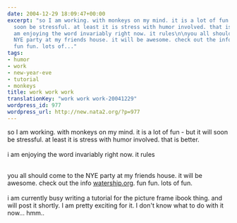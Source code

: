 ```yaml
---
date: 2004-12-29 18:09:47+00:00
excerpt: "so I am working. with monkeys on my mind. it is a lot of fun - but it will
  soon be stressful. at least it is stress with humor involved. that is better. \ni
  am enjoying the word invariably right now. it rules\n\nyou all should come to the
  NYE party at my friends house. it will be awesome. check out the info watership.org.
  fun fun. lots of..."
tags:
- humor
- work
- new-year-eve
- tutorial
- monkeys
title: work work work
translationKey: "work work work-20041229"
wordpress_id: 977
wordpress_url: http://new.nata2.org/?p=977
---
```


so I am working. with monkeys on my mind. it is a lot of fun - but it will soon be stressful. at least it is stress with humor involved. that is better. 
<br/><br/>i am enjoying the word invariably right now. it rules<br/><br/>

you all should come to the NYE party at my friends house. it will be awesome. check out the info <a href="http://www.watership.org">watership.org</a>. fun fun. lots of fun. <br/><br/>i am currently busy writing a tutorial for the picture frame ibook thing. and will post it shortly. I am pretty exciting for it. I don't know what to do with it now... hmm..